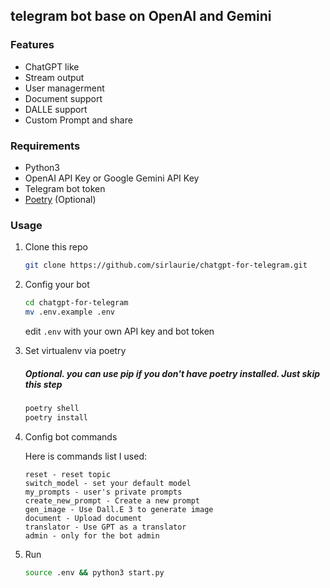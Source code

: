 ## telegram bot base on OpenAI and Gemini

### Features

- ChatGPT like
- Stream output
- User managerment
- Document support
- DALLE support
- Custom Prompt and share

### Requirements

- Python3
- OpenAI API Key or Google Gemini API Key
- Telegram bot token
- [Poetry](https://python-poetry.org/) (Optional)

### Usage

1. Clone this repo

   ```bash
   git clone https://github.com/sirlaurie/chatgpt-for-telegram.git
   ```

2. Config your bot

   ```bash
   cd chatgpt-for-telegram
   mv .env.example .env
   ```

   edit `.env` with your own API key and bot token

3. Set virtualenv via poetry

   ##### **_Optional. you can use pip if you don't have poetry installed. Just skip this step_**

   ```bash
   poetry shell
   poetry install
   ```

4. Config bot commands

   Here is commands list I used:

   ```
   reset - reset topic
   switch_model - set your default model
   my_prompts - user's private prompts
   create_new_prompt - Create a new prompt
   gen_image - Use Dall.E 3 to generate image
   document - Upload document
   translator - Use GPT as a translator
   admin - only for the bot admin
   ```

5. Run

   ```bash
   source .env && python3 start.py
   ```
